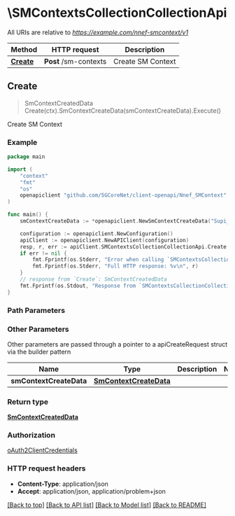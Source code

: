 # \SMContextsCollectionCollectionApi

All URIs are relative to *https://example.com/nnef-smcontext/v1*

Method | HTTP request | Description
------------- | ------------- | -------------
[**Create**](SMContextsCollectionCollectionApi.md#Create) | **Post** /sm-contexts | Create SM Context



## Create

> SmContextCreatedData Create(ctx).SmContextCreateData(smContextCreateData).Execute()

Create SM Context

### Example

```go
package main

import (
    "context"
    "fmt"
    "os"
    openapiclient "github.com/5GCoreNet/client-openapi/Nnef_SMContext"
)

func main() {
    smContextCreateData := *openapiclient.NewSmContextCreateData("Supi_example", int32(123), "Dnn_example", *openapiclient.NewSnssai(int32(123)), "NefId_example", "DlNiddEndPoint_example", "NotificationUri_example") // SmContextCreateData | 

    configuration := openapiclient.NewConfiguration()
    apiClient := openapiclient.NewAPIClient(configuration)
    resp, r, err := apiClient.SMContextsCollectionCollectionApi.Create(context.Background()).SmContextCreateData(smContextCreateData).Execute()
    if err != nil {
        fmt.Fprintf(os.Stderr, "Error when calling `SMContextsCollectionCollectionApi.Create``: %v\n", err)
        fmt.Fprintf(os.Stderr, "Full HTTP response: %v\n", r)
    }
    // response from `Create`: SmContextCreatedData
    fmt.Fprintf(os.Stdout, "Response from `SMContextsCollectionCollectionApi.Create`: %v\n", resp)
}
```

### Path Parameters



### Other Parameters

Other parameters are passed through a pointer to a apiCreateRequest struct via the builder pattern


Name | Type | Description  | Notes
------------- | ------------- | ------------- | -------------
 **smContextCreateData** | [**SmContextCreateData**](SmContextCreateData.md) |  | 

### Return type

[**SmContextCreatedData**](SmContextCreatedData.md)

### Authorization

[oAuth2ClientCredentials](../README.md#oAuth2ClientCredentials)

### HTTP request headers

- **Content-Type**: application/json
- **Accept**: application/json, application/problem+json

[[Back to top]](#) [[Back to API list]](../README.md#documentation-for-api-endpoints)
[[Back to Model list]](../README.md#documentation-for-models)
[[Back to README]](../README.md)

